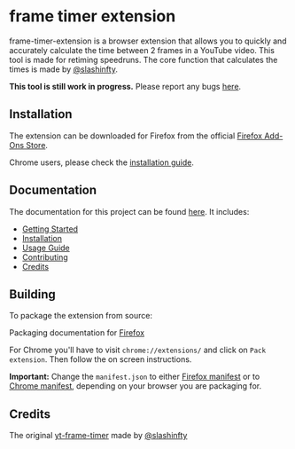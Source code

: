 # frame timer extension

frame-timer-extension is a browser extension that allows you to quickly and accurately calculate the time between 2 frames in a YouTube video. This tool is made for retiming speedruns. The core function that calculates the times is made by [@slashinfty](https://github.com/slashinfty/yt-frame-timer).

**This tool is still work in progress.** Please report any bugs [here](https://github.com/PottuGD/frame-timer-extension/issues).

## Installation

The extension can be downloaded for Firefox from the official [Firefox Add-Ons Store](https://addons.mozilla.org/en-US/firefox/addon/frame-timer-extension/).

Chrome users, please check the [installation guide](https://github.com/PottuGD/frame-timer-extension/wiki/Installation-guide).

## Documentation

The documentation for this project can be found [here](https://github.com/PottuGD/frame-timer-extension/wiki).
It includes:

- [Getting Started](https://github.com/PottuGD/frame-timer-extension/wiki/Getting-started)
- [Installation](https://github.com/PottuGD/frame-timer-extension/wiki/Installation-guide)
- [Usage Guide](https://github.com/PottuGD/frame-timer-extension/wiki/Usage-guide)
- [Contributing](https://github.com/PottuGD/frame-timer-extension/wiki/Contributing)
- [Credits](https://github.com/PottuGD/frame-timer-extension/wiki/Credits)

## Building

To package the extension from source:

Packaging documentation for [Firefox](https://extensionworkshop.com/documentation/publish/package-your-extension/)

For Chrome you'll have to visit `chrome://extensions/` and click on `Pack extension`. Then follow the on screen instructions.

**Important:** Change the `manifest.json` to either [Firefox manifest](/manifests/manifest.firefox.json) or to [Chrome manifest](/manifests/manifest.chrome.json), depending on your browser you are packaging for.

## Credits

The original [yt-frame-timer](https://github.com/slashinfty/yt-frame-timer/) made by [@slashinfty](https://github.com/slashinfty/)
